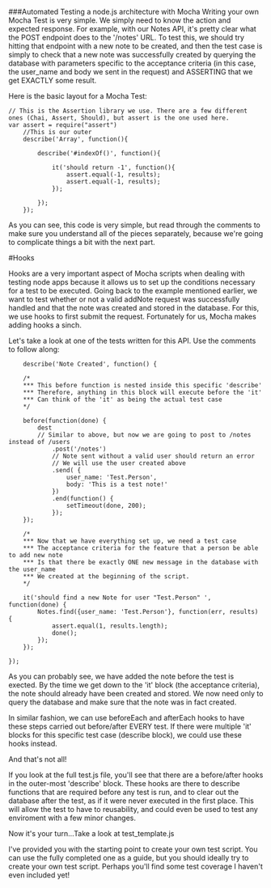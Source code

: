 ###Automated Testing a node.js architecture with Mocha
Writing your own Mocha Test is very simple. We simply need to know the action and expected response. For example, with our Notes API, it's pretty clear what the POST endpoint does to the '/notes' URL. To test this, we should try hitting that endpoint with a new note to be created, and then the test case is simply to check that a new note was successfully created by querying the database with parameters specific to the acceptance criteria (in this case, the user_name and body we sent in the request) and ASSERTING that we get EXACTLY some result. 

Here is the basic layout for a Mocha Test:
	
	// This is the Assertion library we use. There are a few different ones (Chai, Assert, Should), but assert is the one used here.
	var assert = require("assert") 
		//This is our outer 
		describe('Array', function(){ 
			
			describe('#indexOf()', function(){ 
				
				it('should return -1', function(){ 
					assert.equal(-1, results); 
					assert.equal(-1, results); 
				});

			});
		});

As you can see, this code is very simple, but read through the comments to make sure you understand all of the pieces separately, because we're going to complicate things a bit with the next part.

#Hooks

Hooks are a very important aspect of Mocha scripts when dealing with testing node apps because it allows us to set up the conditions necessary for a test to be executed. Going back to the example mentioned earlier, we want to test whether or not a valid addNote request was successfully handled and that the note was created and stored in the database. For this, we use hooks to first submit the request. Fortunately for us, Mocha makes adding hooks a sinch. 

Let's take a look at one of the tests written for this API. Use the comments to follow along: 

		describe('Note Created', function() {
		
		/*  
		*** This before function is nested inside this specific 'describe'
		*** Therefore, anything in this block will execute before the 'it'
		*** Can think of the 'it' as being the actual test case
		*/

		before(function(done) {
			dest
			// Similar to above, but now we are going to post to /notes instead of /users
				.post('/notes')
				// Note sent without a valid user should return an error
				// We will use the user created above
				.send( {
					user_name: 'Test.Person',
					body: 'This is a test note!'
				})
				.end(function() {
					setTimeout(done, 200);
				});
		});
		
		/*
		*** Now that we have everything set up, we need a test case
		*** The acceptance criteria for the feature that a person be able to add new note
		*** Is that there be exactly ONE new message in the database with the user_name
		*** We created at the beginning of the script.
		*/

		it('should find a new Note for user "Test.Person" ', function(done) {
			Notes.find({user_name: 'Test.Person'}, function(err, results) {
				assert.equal(1, results.length);
				done();
			});
		});

	});

As you can probably see, we have added the note before the test is exected. By the time we get down to the 'it' block (the acceptance criteria), the note should already have been created and stored. We now need only to query the database and make sure that the note was in fact created. 

In similar fashion, we can use beforeEach and afterEach hooks to have these steps carried out before/after EVERY test. If there were multiple 'it' blocks for this specific test case (describe block), we could use these hooks instead.

And that's not all! 

If you look at the full test.js file, you'll see that there are a before/after hooks in the outer-most 'describe' block. These hooks are there to describe functions that are required before any test is run, and to clear out the database after the test, as if it were never executed in the first place. This will allow the test to have to reusability, and could even be used to test any enviroment with a few minor changes.

Now it's your turn...Take a look at test_template.js

I've provided you with the starting point to create your own test script. You can use the fully completed one as a guide, but you should ideally try to create your own test script. Perhaps you'll find some test coverage I haven't even included yet!
